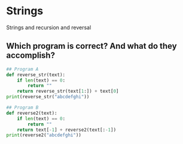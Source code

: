 

# Strings
Strings and recursion and reversal 


## Which program is correct? And what do they accomplish? 

```python
## Program A
def reverse_str(text):
	if len(text) == 0:
		return ""
	return reverse_str(text[1:]) + text[0]
print(reverse_str("abcdefghi"))

## Program B 
def reverse2(text):
	if len(text) == 0:
		return ""
	return text[-1] + reverse2(text[:-1])
print(reverse2("abcdefghi"))
```
<!--stackedit_data:
eyJoaXN0b3J5IjpbMjA5MTQ0NzY2NV19
-->